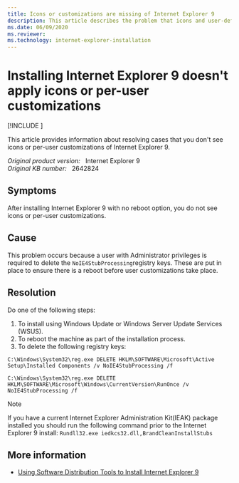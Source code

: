 ```yaml
---
title: Icons or customizations are missing of Internet Explorer 9
description: This article describes the problem that icons and user-defined aren't displayed when the Internet Explorer 9 is installed but the system isn't restarted, here a solution is provided for this.
ms.date: 06/09/2020
ms.reviewer: 
ms.technology: internet-explorer-installation
---
```

# Installing Internet Explorer 9 doesn't apply icons or per-user customizations

[!INCLUDE [](../../../includes/browsers-important.md)]

This article provides information about resolving cases that you don't see icons or per-user customizations of Internet Explorer 9.

_Original product version:_ &nbsp; Internet Explorer 9  
_Original KB number:_ &nbsp; 2642824

## Symptoms

After installing Internet Explorer 9 with no reboot option, you do not see icons or per-user customizations.

## Cause

This problem occurs because a user with Administrator privileges is required to delete the `NoIE4StubProcessing`registry keys. These are put in place to ensure there is a reboot before user customizations take place.

## Resolution

Do one of the following steps:

1. To install using Windows Update or Windows Server Update Services (WSUS).
2. To reboot the machine as part of the installation process.
3. To delete the following registry keys:

```console
C:\Windows\System32\reg.exe DELETE HKLM\SOFTWARE\Microsoft\Active Setup\Installed Components /v NoIE4StubProcessing /f

C:\Windows\System32\reg.exe DELETE HKLM\SOFTWARE\Microsoft\Windows\CurrentVersion\RunOnce /v NoIE4StubProcessing /f
```

> [!NOTE]
> If you have a current Internet Explorer Administration Kit(IEAK) package installed you should run the following command prior to the Internet Explorer 9 install: `Rundll32.exe iedkcs32.dll,BrandCleanInstallStubs`

## More information

- [Using Software Distribution Tools to Install Internet Explorer 9](/previous-versions/windows/internet-explorer/ie-it-pro/internet-explorer-9/gg699427(v=technet.10))
